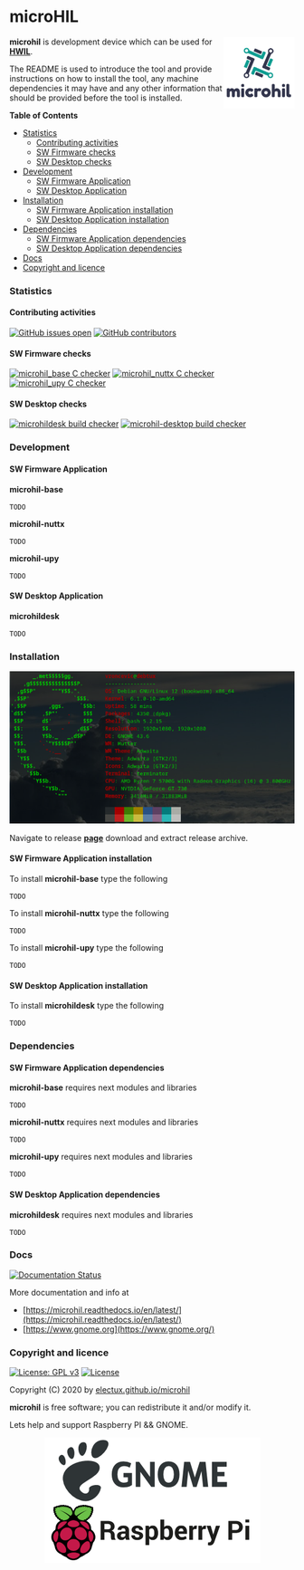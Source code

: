 # microHIL

<img align="right" src="https://raw.githubusercontent.com/electux/microhil/master/docs/microhil_logo.png" width="25%">

**microhil** is development device which can be used for **[HWIL](https://en.wikipedia.org/wiki/Hardware-in-the-loop_simulation)**.

The README is used to introduce the tool and provide instructions on
how to install the tool, any machine dependencies it may have and any
other information that should be provided before the tool is installed.

<!-- START doctoc generated TOC please keep comment here to allow auto update -->
<!-- DON'T EDIT THIS SECTION, INSTEAD RE-RUN doctoc TO UPDATE -->
**Table of Contents**

- [Statistics](#statistics)
  - [Contributing activities](#contributing-activities)
  - [SW Firmware checks](#sw-firmware-checks)
  - [SW Desktop checks](#sw-desktop-checks)
- [Development](#development)
  - [SW Firmware Application](#sw-firmware-application)
  - [SW Desktop Application](#sw-desktop-application)
- [Installation](#installation)
  - [SW Firmware Application installation](#sw-firmware-application-installation)
  - [SW Desktop Application installation](#sw-desktop-application-installation)
- [Dependencies](#dependencies)
  - [SW Firmware Application dependencies](#sw-firmware-application-dependencies)
  - [SW Desktop Application dependencies](#sw-desktop-application-dependencies)
- [Docs](#docs)
- [Copyright and licence](#copyright-and-licence)

<!-- END doctoc generated TOC please keep comment here to allow auto update -->

### Statistics

#### Contributing activities

[![GitHub issues open](https://img.shields.io/github/issues/electux/microhil.svg)](https://github.com/electux/microhil/issues) [![GitHub contributors](https://img.shields.io/github/contributors/electux/microhil.svg)](https://github.com/electux/microhil/graphs/contributors)

#### SW Firmware checks

[![microhil_base C checker](https://github.com/electux/microhil/actions/workflows/microhil_base_c_checker.yml/badge.svg)](https://github.com/electux/microhil/actions/workflows/microhil_base_c_checker.yml) [![microhil_nuttx C checker](https://github.com/electux/microhil/actions/workflows/microhil_nuttx_c_checker.yml/badge.svg)](https://github.com/electux/microhil/actions/workflows/microhil_nuttx_c_checker.yml) [![microhil_upy C checker](https://github.com/electux/microhil/actions/workflows/microhil_upy_c_checker.yml/badge.svg)](https://github.com/electux/microhil/actions/workflows/microhil_upy_c_checker.yml)

#### SW Desktop checks

[![microhildesk build checker](https://github.com/electux/microhil/actions/workflows/microhil_desktop_cc_checker_build.yml/badge.svg)](https://github.com/electux/microhil/actions/workflows/microhil_desktop_cc_checker_build.yml) [![microhil-desktop build checker](https://github.com/electux/microhil/actions/workflows/microhil_desktop_cc_checker.yml/badge.svg)](https://github.com/electux/microhil/actions/workflows/microhil_desktop_cc_checker.yml)

### Development

#### SW Firmware Application

**microhil-base**
```
TODO
```

**microhil-nuttx**
```
TODO
```

**microhil-upy**
```
TODO
```

#### SW Desktop Application

**microhildesk**
```
TODO
```

### Installation

![Debian Linux OS](https://raw.githubusercontent.com/electux/microhil/master/docs/debtux.png)

Navigate to release **[page](https://github.com/electux/microhil/releases)** download and extract release archive.

#### SW Firmware Application installation

To install **microhil-base** type the following
```
TODO
```

To install **microhil-nuttx** type the following
```
TODO
```

To install **microhil-upy** type the following
```
TODO
```

#### SW Desktop Application installation

To install **microhildesk** type the following
```
TODO
```

### Dependencies

#### SW Firmware Application dependencies

**microhil-base** requires next modules and libraries
```
TODO
```

**microhil-nuttx** requires next modules and libraries
```
TODO
```

**microhil-upy** requires next modules and libraries
```
TODO
```

#### SW Desktop Application dependencies

**microhildesk** requires next modules and libraries
```
TODO
```

### Docs

[![Documentation Status](https://readthedocs.org/projects/microhil/badge/?version=latest)](https://microhil.readthedocs.io/projects/microhil/en/latest/?badge=latest)

More documentation and info at
* [https://microhil.readthedocs.io/en/latest/](https://microhil.readthedocs.io/en/latest/)
* [https://www.gnome.org](https://www.gnome.org/)

### Copyright and licence

[![License: GPL v3](https://img.shields.io/badge/License-GPLv3-blue.svg)](https://www.gnu.org/licenses/gpl-3.0) [![License](https://img.shields.io/badge/License-Apache%202.0-blue.svg)](https://opensource.org/licenses/Apache-2.0)

Copyright (C) 2020 by [electux.github.io/microhil](https://electux.github.io/microhil)

**microhil** is free software; you can redistribute it and/or modify it.

Lets help and support Raspberry PI && GNOME.

<p align="center">
  <a href="https://www.raspberrypi.org/donate/">
    <img src="https://raw.githubusercontent.com/electux/microhil/master/docs/fondations.png" alt="GNOME&&RPi" width="381" height="221">
  </a>
</p>
